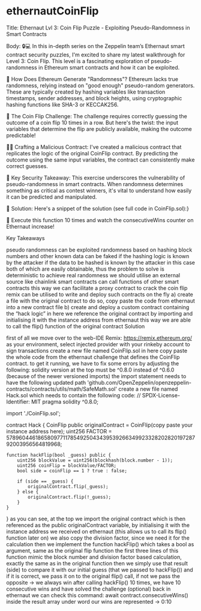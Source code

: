# ethernautCoinFlip

Title:
Ethernaut Lvl 3: Coin Flip Puzzle - Exploiting Pseudo-Randomness in Smart Contracts

Body:
🔒💻 In this in-depth series on the Zeppelin team’s Ethernaut smart contract security puzzles, I'm excited to share my latest walkthrough for Level 3: Coin Flip. This level is a fascinating exploration of pseudo-randomness in Ethereum smart contracts and how it can be exploited.

🤔 How Does Ethereum Generate "Randomness"?
Ethereum lacks true randomness, relying instead on "good enough" pseudo-random generators. These are typically created by hashing variables like transaction timestamps, sender addresses, and block heights, using cryptographic hashing functions like SHA-3 or KECCAK256.

🎲 The Coin Flip Challenge:
The challenge requires correctly guessing the outcome of a coin flip 10 times in a row. But here's the twist: the input variables that determine the flip are publicly available, making the outcome predictable!

👨‍💻 Crafting a Malicious Contract:
I've created a malicious contract that replicates the logic of the original CoinFlip contract. By predicting the outcome using the same input variables, the contract can consistently make correct guesses.

🔑 Key Security Takeaway:
This exercise underscores the vulnerability of pseudo-randomness in smart contracts. When randomness determines something as critical as contest winners, it's vital to understand how easily it can be predicted and manipulated.

📝 Solution:
Here's a snippet of the solution (see full code in CoinFlip.sol):}

🔁 Execute this function 10 times and watch the consecutiveWins counter on Ethernaut increase!



Key Takeaways

pseudo randomness can be exploited
randomness based on hashing block numbers and other known data can be faked
if the hashing logic is known by the attacker
if the data to be hashed is known by the attacker
in this case both of which are easily obtainable, thus the problem to solve is deterministic
to achieve real randomness we should utilise an external source like chainlink
smart contracts can call functions of other smart contracts
this way we can facilitate a proxy contract to crack the coin flip
remix can be utilised to write and deploy such contracts on the fly
a) create a file with the original contract
to do so, copy paste the code from ethernaut into a new contract file
b) create and deploy a custom contract containing the “hack logic”
in here we reference the original contract by importing and initialising it with the instance address from ethernaut
this way we are able to call the flip() function of the original contract
Solution

first of all we move over to the web-IDE Remix: https://remix.ethereum.org/
as your environment, select injected provider with your rinkeby account to sign transactions
create a new file named CoinFlip.sol
in here copy paste the whole code from the ethernaut challenge that defines the CoinFlip contract.
to get it running, we have to fix some errors by adjusting the following:
solidity version at the top must be ^0.8.0 instead of ^0.6.0 (because of the newer versioned imports)
the import statement needs to have the following updated path 'github.com/OpenZeppelin/openzeppelin-contracts/contracts/utils/math/SafeMath.sol'
create a new file named Hack.sol which needs to contain the following code:
// SPDX-License-Identifier: MIT
pragma solidity ^0.8.0;

import './CoinFlip.sol';

contract Hack {
    CoinFlip public originalContract = CoinFlip(copy paste your instance address here); 
    uint256 FACTOR = 57896044618658097711785492504343953926634992332820282019728792003956564819968;

    function hackFlip(bool _guess) public {
        uint256 blockValue = uint256(blockhash(block.number - 1));
        uint256 coinFlip = blockValue/FACTOR;
        bool side = coinFlip == 1 ? true : false;

        if (side == _guess) {
            originalContract.flip(_guess);
        } else {
            originalContract.flip(!_guess);
        }
    }
}
as you can see, at the top we import the original contract which is then referenced as the public originalContract variable, by initialising it with the instance address we received on ethernaut (this allows us to call its flip() function later on)
we also copy the division factor, since we need it for the calculation
then we implement the function hackFlip()
which takes a bool as argument, same as the original flip function
the first three lines of this function mimic the block number and division factor based calculation, exactly the same as in the original function
then we simply use that result (side) to compare it with our initial guess (that we passed to hackFlip()) and if it is correct, we pass it on to the original flip() call, if not we pass the opposite -> we always win
after calling hackFlip() 10 times, we have 10 consecutive wins and have solved the challenge
(optional) back in ethernaut we can check this
command: await contract.consecutiveWins()
inside the result array under word our wins are represented -> 0:10
